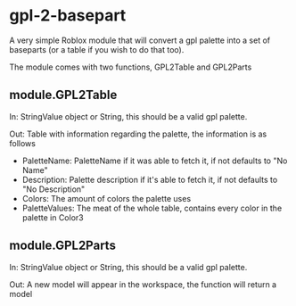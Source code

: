 # gpl-2-basepart

A very simple Roblox module that will convert a gpl palette into a set of baseparts (or a table if you wish to do that too).

The module comes with two functions, GPL2Table and GPL2Parts

## module.GPL2Table

In: StringValue object or String, this should be a valid gpl palette.

Out: Table with information regarding the palette, the information is as follows
  - PaletteName: PaletteName if it was able to fetch it, if not defaults to "No Name"
  - Description: Palette description if it's able to fetch it, if not defaults to "No Description"
  - Colors: The amount of colors the palette uses
  - PaletteValues: The meat of the whole table, contains every color in the palette in Color3

## module.GPL2Parts
In: StringValue object or String, this should be a valid gpl palette.

Out: A new model will appear in the workspace, the function will return a model


